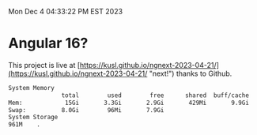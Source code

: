 Mon Dec  4 04:33:22 PM EST 2023

# Angular 16?


This project is live at [https://kusl.github.io/ngnext-2023-04-21/](https://kusl.github.io/ngnext-2023-04-21/ "next!") thanks to Github.

```bash
System Memory
               total        used        free      shared  buff/cache   available
Mem:            15Gi       3.3Gi       2.9Gi       429Mi       9.9Gi        11Gi
Swap:          8.0Gi        96Mi       7.9Gi
System Storage
961M	.
